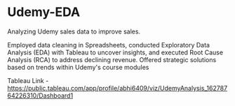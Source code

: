 # Udemy-EDA
Analyzing Udemy sales data to improve sales.

Employed data cleaning in Spreadsheets, conducted Exploratory Data Analysis (EDA) with Tableau to 
uncover insights, and executed Root Cause Analysis (RCA) to address declining revenue. Offered strategic 
solutions based on trends within Udemy's course modules

Tableau Link - https://public.tableau.com/app/profile/abhi6409/viz/UdemyAnalysis_16278764226310/Dashboard1
